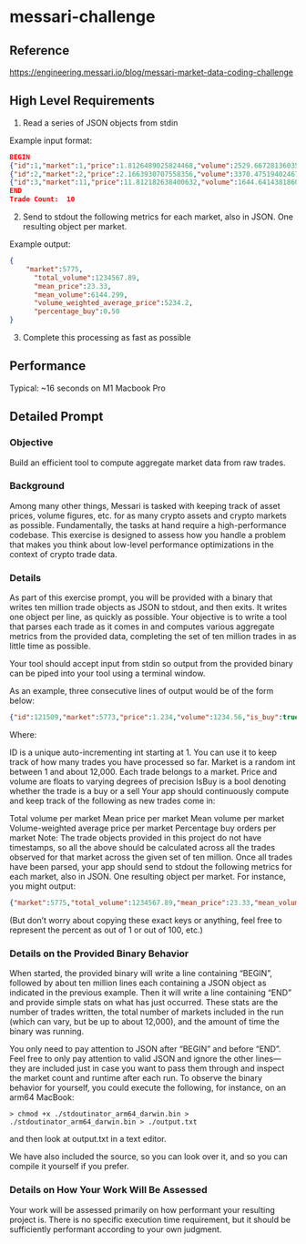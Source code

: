 # messari-challenge

## Reference
https://engineering.messari.io/blog/messari-market-data-coding-challenge

## High Level Requirements
1) Read a series of JSON objects from stdin

Example input format:

```json
BEGIN
{"id":1,"market":1,"price":1.8126489025824468,"volume":2529.667281360351,"is_buy":true}
{"id":2,"market":2,"price":2.1663930707558356,"volume":3370.4751940246724,"is_buy":false}
{"id":3,"market":11,"price":11.812182638400632,"volume":1644.641438186002,"is_buy":true}
END
Trade Count:  10
```

2) Send to stdout the following metrics for each market, also in JSON.
One resulting object per market.

Example output:

```json
{
    "market":5775,
	  "total_volume":1234567.89,
	  "mean_price":23.33,
	  "mean_volume":6144.299,
	  "volume_weighted_average_price":5234.2,
	  "percentage_buy":0.50
}
```

3. Complete this processing as fast as possible

## Performance
Typical: ~16 seconds on M1 Macbook Pro


## Detailed Prompt

### Objective
Build an efficient tool to compute aggregate market data from raw trades.

### Background
Among many other things, Messari is tasked with keeping track of asset prices, volume figures, etc. for as many crypto assets and crypto markets as possible. Fundamentally, the tasks at hand require a high-performance codebase. This exercise is designed to assess how you handle a problem that makes you think about low-level performance optimizations in the context of crypto trade data.

### Details
As part of this exercise prompt, you will be provided with a binary that writes ten million trade objects as JSON to stdout, and then exits. It writes one object per line, as quickly as possible. Your objective is to write a tool that parses each trade as it comes in and computes various aggregate metrics from the provided data, completing the set of ten million trades in as little time as possible.

Your tool should accept input from stdin so output from the provided binary can be piped into your tool using a terminal window.

As an example, three consecutive lines of output would be of the form below:

```json
{"id":121509,"market":5773,"price":1.234,"volume":1234.56,"is_buy":true} {"id":121510,"market":5774,"price":2.345,"volume":2345.67,"is_buy":false} {"id":121511,"market":5775,"price":3.456,"volume":3456.78,"is_buy":true}
```

Where:

ID is a unique auto-incrementing int starting at 1. You can use it to keep track of how many trades you have processed so far.
Market is a random int between 1 and about 12,000. Each trade belongs to a market.
Price and volume are floats to varying degrees of precision
IsBuy is a bool denoting whether the trade is a buy or a sell
Your app should continuously compute and keep track of the following as new trades come in:

Total volume per market
Mean price per market
Mean volume per market
Volume-weighted average price per market
Percentage buy orders per market
Note: The trade objects provided in this project do not have timestamps, so all the above should be calculated across all the trades observed for that market across the given set of ten million.
Once all trades have been parsed, your app should send to stdout the following metrics for each market, also in JSON. One resulting object per market. For instance, you might output:

```json
{"market":5775,"total_volume":1234567.89,"mean_price":23.33,"mean_volume":6144.299,"volume_weighted_average_price":5234.2,"percentage_buy":0.50}
```

(But don’t worry about copying these exact keys or anything, feel free to represent the percent as out of 1 or out of 100, etc.)

### Details on the Provided Binary Behavior
When started, the provided binary will write a line containing “BEGIN”, followed by about ten million lines each containing a JSON object as indicated in the previous example. Then it will write a line containing “END” and provide simple stats on what has just occurred. These stats are the number of trades written, the total number of markets included in the run (which can vary, but be up to about 12,000), and the amount of time the binary was running.

You only need to pay attention to JSON after “BEGIN” and before “END”. Feel free to only pay attention to valid JSON and ignore the other lines—they are included just in case you want to pass them through and inspect the market count and runtime after each run.
To observe the binary behavior for yourself, you could execute the following, for instance, on an arm64 MacBook:

```
> chmod +x ./stdoutinator_arm64_darwin.bin > ./stdoutinator_arm64_darwin.bin > ./output.txt
```

and then look at output.txt in a text editor.

We have also included the source, so you can look over it, and so you can compile it yourself if you prefer.

### Details on How Your Work Will Be Assessed
Your work will be assessed primarily on how performant your resulting project is. There is no specific execution time requirement, but it should be sufficiently performant according to your own judgment.